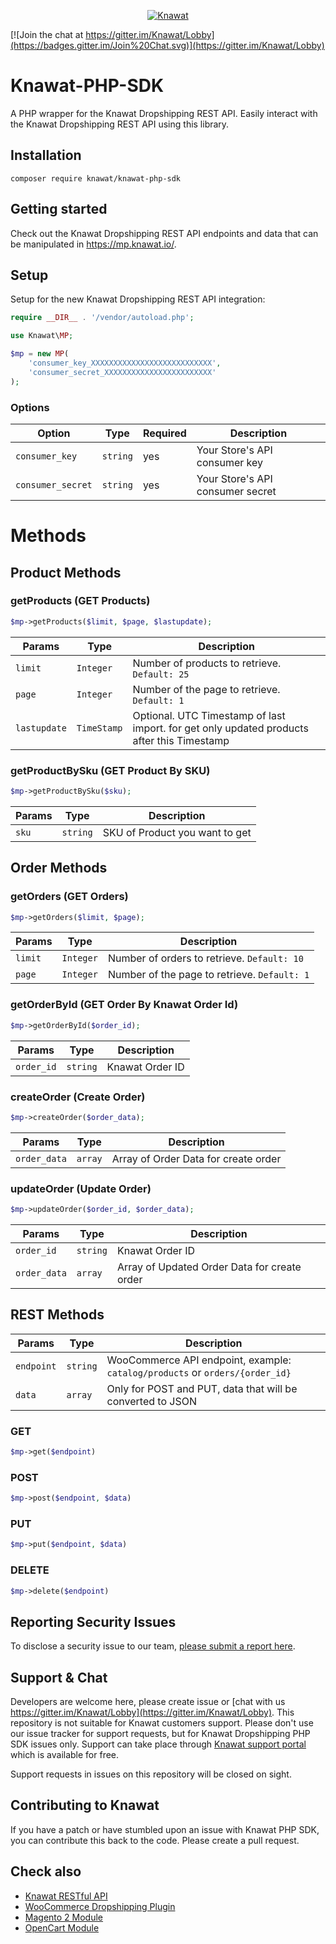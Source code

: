 <p align="center"><a href="https://knawat.com/"><img src="https://knawat.com/wp-content/uploads/2017/10/253_77.png" alt="Knawat"></a></p>

[![Join the chat at https://gitter.im/Knawat/Lobby](https://badges.gitter.im/Join%20Chat.svg)](https://gitter.im/Knawat/Lobby)

# Knawat-PHP-SDK
A PHP wrapper for the Knawat Dropshipping REST API. Easily interact with the Knawat Dropshipping REST API using this library.

## Installation

```
composer require knawat/knawat-php-sdk
```

## Getting started

Check out the Knawat Dropshipping REST API endpoints and data that can be manipulated in <https://mp.knawat.io/>.

## Setup

Setup for the new Knawat Dropshipping REST API integration:

```php
require __DIR__ . '/vendor/autoload.php';

use Knawat\MP;

$mp = new MP(
    'consumer_key_XXXXXXXXXXXXXXXXXXXXXXXXXXX',
    'consumer_secret_XXXXXXXXXXXXXXXXXXXXXXXX'
);
```

### Options

|       Option      |   Type   | Required |                Description                 |
| ----------------- | -------- | -------- | ------------------------------------------ |
| `consumer_key`    | `string` | yes      | Your Store's API consumer key              |
| `consumer_secret` | `string` | yes      | Your Store's API consumer secret           |

# Methods
## Product Methods

### getProducts (GET Products)
```php
$mp->getProducts($limit, $page, $lastupdate);
```
|    Params    |   Type     |                        Description                         |
| ------------ | ---------  | ---------------------------------------------------------- |
| `limit`      | `Integer`  | Number of products to retrieve. `Default: 25`              |
| `page`       | `Integer`  | Number of the page to retrieve. `Default: 1`               |
| `lastupdate` | `TimeStamp` | Optional. UTC Timestamp of last import. for get only updated products after this Timestamp |

### getProductBySku (GET Product By SKU)
```php
$mp->getProductBySku($sku);
```
|    Params  |   Type    |                        Description                         |
| ---------- | --------  | ---------------------------------------------------------- |
| `sku`      | `string`  | SKU of Product you want to get                             |

## Order Methods
### getOrders (GET Orders)
```php
$mp->getOrders($limit, $page);
```
|    Params    |   Type     |                        Description                         |
| ------------ | ---------  | ---------------------------------------------------------- |
| `limit`      | `Integer`  | Number of orders to retrieve. `Default: 10`                |
| `page`       | `Integer`  | Number of the page to retrieve. `Default: 1`               |


### getOrderById (GET Order By Knawat Order Id)
```php
$mp->getOrderById($order_id);
```
|    Params  |   Type   |                        Description                         |
| ---------- | -------- | ---------------------------------------------------------- |
| `order_id` | `string` |  Knawat Order ID                                           |



### createOrder (Create Order)
```php
$mp->createOrder($order_data);
```
|    Params    |   Type     |                        Description                         |
| ------------ | ---------  | ---------------------------------------------------------- |
| `order_data` | `array`    |  Array of Order Data for create order                      |


### updateOrder (Update Order)
```php
$mp->updateOrder($order_id, $order_data);
```
|    Params    |   Type     |                        Description                         |
| ------------ | ---------  | ---------------------------------------------------------- |
| `order_id`   | `string`   |  Knawat Order ID                                           |
| `order_data` | `array`    |  Array of Updated Order Data for create order              |



## REST Methods

|    Params    |   Type   |                         Description                          |
| ------------ | -------- | ------------------------------------------------------------ |
| `endpoint`   | `string` | WooCommerce API endpoint, example: `catalog/products` or `orders/{order_id}` |
| `data`       | `array`  | Only for POST and PUT, data that will be converted to JSON   |

### GET

```php
$mp->get($endpoint)
```

### POST

```php
$mp->post($endpoint, $data)
```

### PUT

```php
$mp->put($endpoint, $data)
```

### DELETE

```php
$mp->delete($endpoint)
```

## Reporting Security Issues
To disclose a security issue to our team, [please submit a report here](https://knawat.com/contact/).

## Support & Chat
Developers are welcome here, please create issue or [chat with us https://gitter.im/Knawat/Lobby](https://gitter.im/Knawat/Lobby). This repository is not suitable for Knawat customers support. Please don't use our issue tracker for support requests, but for Knawat Dropshipping PHP SDK issues only. Support can take place through [Knawat support portal](https://help.knawat.com/hc/en-us/requests/new/) which is available for free.

Support requests in issues on this repository will be closed on sight.

## Contributing to Knawat
If you have a patch or have stumbled upon an issue with Knawat PHP SDK, you can contribute this back to the code. Please create a pull request.

## Check also
* [Knawat RESTful API](https://mp.knawat.io)
* [WooCommerce Dropshipping Plugin](https://github.com/Knawat/dropshipping-woocommerce)
* [Magento 2 Module](https://github.com/Knawat/knawat-dropshipping-magento2)
* [OpenCart Module](https://github.com/Knawat/knawat-dropshipping-opencart)
